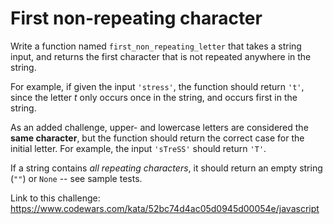 # First non-repeating character

Write a function named  `first_non_repeating_letter`  that takes a string input, and returns the first character that is not repeated anywhere in the string.

For example, if given the input  `'stress'`, the function should return  `'t'`, since the letter  _t_  only occurs once in the string, and occurs first in the string.

As an added challenge, upper- and lowercase letters are considered the  **same character**, but the function should return the correct case for the initial letter. For example, the input  `'sTreSS'`  should return  `'T'`.

If a string contains  _all repeating characters_, it should return an empty string (`""`) or  `None`  -- see sample tests.

Link to this challenge: https://www.codewars.com/kata/52bc74d4ac05d0945d00054e/javascript